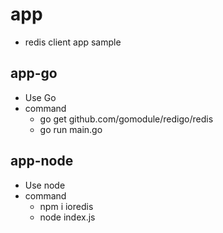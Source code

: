 # app

- redis client app sample

## app-go

- Use Go
- command
  - go get github.com/gomodule/redigo/redis
  - go run main.go

## app-node

- Use node
- command
  - npm i ioredis
  - node index.js